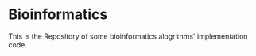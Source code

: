 Bioinformatics
==============
This is the Repository of some bioinformatics alogrithms' implementation code.
